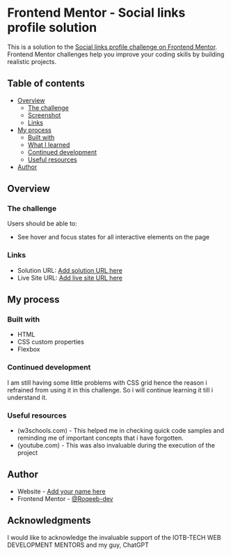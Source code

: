 # Frontend Mentor - Social links profile solution

This is a solution to the [Social links profile challenge on Frontend Mentor](https://www.frontendmentor.io/challenges/social-links-profile-UG32l9m6dQ). Frontend Mentor challenges help you improve your coding skills by building realistic projects. 

## Table of contents

- [Overview](#overview)
  - [The challenge](#the-challenge)
  - [Screenshot](#screenshot)
  - [Links](#links)
- [My process](#my-process)
  - [Built with](#built-with)
  - [What I learned](#what-i-learned)
  - [Continued development](#continued-development)
  - [Useful resources](#useful-resources)
- [Author](#author)

## Overview

### The challenge

Users should be able to:

- See hover and focus states for all interactive elements on the page

### Links

- Solution URL: [Add solution URL here](index.html)
- Live Site URL: [Add live site URL here](https://your-live-site-url.com)

## My process

### Built with

- HTML
- CSS custom properties
- Flexbox

### Continued development

I am still having some little problems with CSS grid hence the reason i refrained from using it in this challenge. So i will continue learning it till i understand it.

### Useful resources

- (w3schools.com) - This helped me in checking quick code samples and reminding me of important concepts that i have forgotten.
- (youtube.com) - This was also invaluable during the execution of the project

## Author

- Website - [Add your name here](https://www.your-site.com)
- Frontend Mentor - [@Roqeeb-dev](https://www.frontendmentor.io/profile/Roqeeb-dev)


## Acknowledgments

I would like to acknowledge the invaluable support of the IOTB-TECH WEB DEVELOPMENT MENTORS and my guy, ChatGPT
